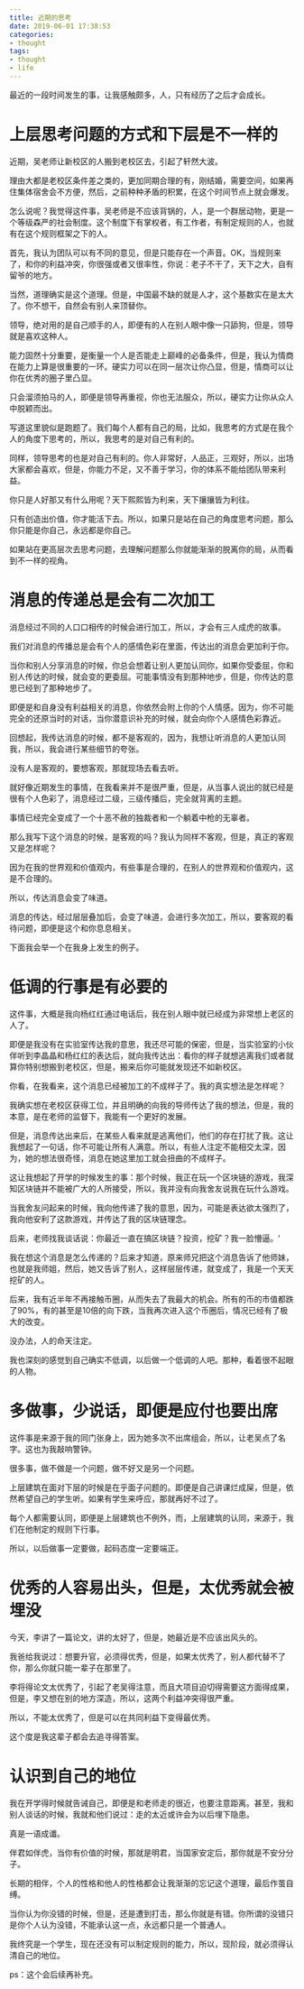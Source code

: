 ```yaml
---
title: 近期的思考
date: 2019-06-01 17:38:53
categories:
- thought
tags:
- thought
- life
---
```

最近的一段时间发生的事，让我感触颇多，人，只有经历了之后才会成长。

<!-- more -->

# 上层思考问题的方式和下层是不一样的

近期，吴老师让新校区的人搬到老校区去，引起了轩然大波。

理由大都是老校区条件差之类的，更加同期合理的有，刚结婚，需要空间，如果再住集体宿舍会不方便，然后，之前种种矛盾的积累，在这个时间节点上就会爆发。

怎么说呢？我觉得这件事，吴老师是不应该背锅的，人，是一个群居动物，更是一个等级森严的社会制度。这个制度下有掌权者，有工作者，有制定规则的人，也就有在这个规则框架之下的人。

首先，我认为团队可以有不同的意见，但是只能存在一个声音。OK，当规则来了，和你的利益冲突，你很强或者又很率性，你说：老子不干了，天下之大，自有留爷的地方。

当然，道理确实是这个道理。但是，中国最不缺的就是人才，这个基数实在是太大了。你不想干，自然会有别人来顶替你。

领导，绝对用的是自己顺手的人，即便有的人在别人眼中像一只舔狗，但是，领导就是喜欢这种人。

能力固然十分重要，是衡量一个人是否能走上巅峰的必备条件，但是，我认为情商在能力上算是很重要的一环。硬实力可以在同一层次让你凸显，但是，情商可以让你在优秀的圈子里凸显。

只会溜须拍马的人，即便是领导再重视，你也无法服众，所以，硬实力让你从众人中脱颖而出。

写道这里貌似是跑题了。我们每个人都有自己的局，比如，我思考的方式是在我个人的角度下思考的，所以，我思考的是对自己有利的。

同样，领导思考的也是对自己有利的。你人非常好，人品正，三观好，所以，出场大家都会喜欢，但是，你能力不足，又不善于学习，你的体系不能给团队带来利益。

你只是人好那又有什么用呢？天下熙熙皆为利来，天下攘攘皆为利往。

只有创造出价值，你才能活下去。所以，如果只是站在自己的角度思考问题，那么你只能是你自己，永远都是你自己。

如果站在更高层次去思考问题，去理解问题那么你就能渐渐的脱离你的局，从而看到不一样的视角。

# 消息的传递总是会有二次加工

消息经过不同的人口口相传的时候会进行加工，所以，才会有三人成虎的故事。

我们对消息的传播总是会有个人的感情色彩在里面，传达出的消息会更加利于你。

当你和别人分享消息的时候，你总会想着让别人更加认同你，如果你受委屈，你和别人传达的时候，就会变的更委屈。可能事情没有到那种地步，但是，你传达的意思已经到了那种地步了。

即便是和自身没有利益相关的消息，你依然会附上你的个人情感。因为，你不可能完全的还原当时的对话，当你潜意识补充的时候，就会向你个人感情色彩靠近。

回想起，我传达消息的时候，都不是客观的，因为，我想让听消息的人更加认同我，所以，我会进行某些细节的夸张。

没有人是客观的，要想客观，那就现场去看去听。

就好像近期发生的事情，在我看来并不是很严重，但是，从当事人说出的就已经是很有个人色彩了，消息经过二级，三级传播后，完全就背离的主题。

事情已经完全变成了一个十恶不赦的独裁者和一个躺着中枪的无辜者。

那么我写下这个消息的时候，是客观的吗？我认为同样不客观，但是，真正的客观又是怎样呢？

因为在我的世界观和价值观内，有些事是合理的，在别人的世界观和价值观内，这是不合理的。

所以，传达消息会变了味道。

消息的传达，经过层层叠加后，会变了味道，会进行多次加工，所以，要客观的看待问题，即便是这个和你息息相关。

下面我会举一个在我身上发生的例子。

# 低调的行事是有必要的

这件事，大概是我向杨红红通过电话后，我在别人眼中就已经成为非常想上老区的人了。

即便是我没有在实验室传达我的意思，我还尽可能的保密，但是，当实验室的小伙伴听到李晶晶和杨红红的表达后，就向我传达出：看你的样子就想逃离我们或者就算你特别想搬到老校区，但是，搬来后你可能就发现还不如新校区。

你看，在我看来，这个消息已经被加工的不成样子了。我的真实想法是怎样呢？

我确实想在老校区获得工位，并且明确的向我的导师传达了我的想法，但是，我的本意，是在老师的监督下，我能有一个更好的发展。

但是，消息传达出来后，在某些人看来就是逃离他们，他们的存在打扰了我。这让我想起了一句话，你不可能让所有人满意。所以，有些人注定不能相交太深，因为，她的想法很奇怪，消息在她这里加工就会扭曲的不成样子。

这让我想起了开学的时候发生的事：那个时候，我正在玩一个区块链的游戏，我深知区块链并不能被广大的人所接受，所以，我并没有向我舍友说我在玩什么游戏。

当我舍友问起来的时候，我向他传递了我的意思，因为，可能是表达欲太强烈了，我向他安利了这款游戏，并传达了我的区块链理念。

后来，老师找我谈话说：你最近一直在搞区块链？投资，挖矿？我一脸懵逼。‘

我在想这个消息是怎么传递的？后来才知道，原来师兄把这个消息告诉了他师妹，也就是我师姐，然后，她又告诉了别人，这样层层传递，就变成了，我是一个天天挖矿的人。

后来，我有近半年不再接触币圈，从而失去了我最大的机会。所有的币的市值都跌了90%，有的甚至是10倍的向下跌，当我再次进入这个币圈后，情况已经有了极大的改变。

没办法，人的命天注定。

我也深刻的感觉到自己确实不低调，以后做一个低调的人吧。那种，看着很不起眼的人物。

# 多做事，少说话，即便是应付也要出席

这件事是来源于我的同门张身上，因为她多次不出席组会，所以，让老吴点了名字。这也为我敲响警钟。

很多事，做不做是一个问题，做不好又是另一个问题。

上层建筑在面对下层的时候是在乎面子问题的。即便是自己讲课烂成屎，但是，依然希望自己的学生听。如果有学生来呼应，那就再好不过了。

每个人都需要认同，即便是上层建筑也不例外，而，上层建筑的认同，来源于，我们在他制定的规则下行事。

所以，以后做事一定要做，起码态度一定要端正。

# 优秀的人容易出头，但是，太优秀就会被埋没

今天，李讲了一篇论文，讲的太好了，但是，她最近是不应该出风头的。

我爸给我说过：想要升官，必须得优秀，但是，如果太优秀了，别人都代替不了你，那么你就只能一辈子在那里了。

李将得论文太优秀了，引起了老吴得注意，而且大项目迫切得需要这方面得成果，但是，李又想在别的地方深造，所以，这两个利益冲突得很严重。

所以，不能太优秀了，但是可以在共同利益下变得最优秀。

这个度是我这辈子都会去追寻得答案。

# 认识到自己的地位

我在开学得时候就告诫自己，即便是和老师走的很近，也要注意距离。甚至，我和别人谈话的时候，我就和他们说过：走的太近或许会为以后埋下隐患。

真是一语成谶。

伴君如伴虎，当你有价值的时候，那就是明君，当国家安定后，那你就是不安分分子。

长期的相伴，个人的性格和他人的性格都会让我渐渐的忘记这个道理，最后作茧自缚。

当你认为你没错的时候，但是，还是遭到打击，那么你就是有错。你所谓的没错只是你个人认为没错，不能承认这一点，永远都只是一个普通人。

我终究是一个学生，现在还没有可以制定规则的能力，所以，现阶段，就必须得认清自己的地位。





ps：这个会后续再补充。






















